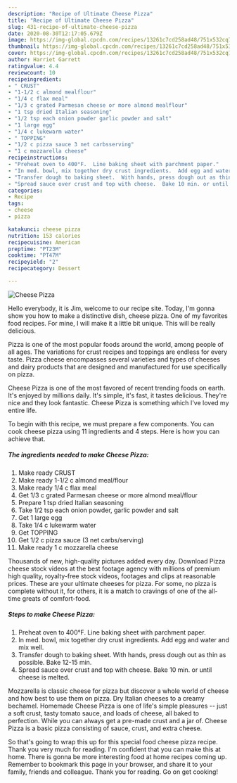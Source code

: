 ```yaml
---
description: "Recipe of Ultimate Cheese Pizza"
title: "Recipe of Ultimate Cheese Pizza"
slug: 431-recipe-of-ultimate-cheese-pizza
date: 2020-08-30T12:17:05.679Z
image: https://img-global.cpcdn.com/recipes/13261c7cd258ad48/751x532cq70/cheese-pizza-recipe-main-photo.jpg
thumbnail: https://img-global.cpcdn.com/recipes/13261c7cd258ad48/751x532cq70/cheese-pizza-recipe-main-photo.jpg
cover: https://img-global.cpcdn.com/recipes/13261c7cd258ad48/751x532cq70/cheese-pizza-recipe-main-photo.jpg
author: Harriet Garrett
ratingvalue: 4.4
reviewcount: 10
recipeingredient:
- " CRUST"
- "1-1/2 c almond mealflour"
- "1/4 c flax meal"
- "1/3 c grated Parmesan cheese or more almond mealflour"
- "1 tsp dried Italian seasoning"
- "1/2 tsp each onion powder garlic powder and salt"
- "1 large egg"
- "1/4 c lukewarm water"
- " TOPPING"
- "1/2 c pizza sauce 3 net carbsserving"
- "1 c mozzarella cheese"
recipeinstructions:
- "Preheat oven to 400°F.  Line baking sheet with parchment paper."
- "In med. bowl, mix together dry crust ingredients.  Add egg and water and mix well."
- "Transfer dough to baking sheet.  With hands, press dough out as thin as possible.  Bake 12-15 min."
- "Spread sauce over crust and top with cheese.  Bake 10 min. or until cheese is melted."
categories:
- Recipe
tags:
- cheese
- pizza

katakunci: cheese pizza 
nutrition: 153 calories
recipecuisine: American
preptime: "PT23M"
cooktime: "PT47M"
recipeyield: "2"
recipecategory: Dessert

---
```



![Cheese Pizza](https://img-global.cpcdn.com/recipes/13261c7cd258ad48/751x532cq70/cheese-pizza-recipe-main-photo.jpg)

Hello everybody, it is Jim, welcome to our recipe site. Today, I'm gonna show you how to make a distinctive dish, cheese pizza. One of my favorites food recipes. For mine, I will make it a little bit unique. This will be really delicious.

Pizza is one of the most popular foods around the world, among people of all ages. The variations for crust recipes and toppings are endless for every taste. Pizza cheese encompasses several varieties and types of cheeses and dairy products that are designed and manufactured for use specifically on pizza.

Cheese Pizza is one of the most favored of recent trending foods on earth. It's enjoyed by millions daily. It's simple, it's fast, it tastes delicious. They're nice and they look fantastic. Cheese Pizza is something which I've loved my entire life.


To begin with this recipe, we must prepare a few components. You can cook cheese pizza using 11 ingredients and 4 steps. Here is how you can achieve that.

<!--inarticleads1-->

##### The ingredients needed to make Cheese Pizza:

1. Make ready  CRUST
1. Make ready 1-1/2 c almond meal/flour
1. Make ready 1/4 c flax meal
1. Get 1/3 c grated Parmesan cheese or more almond meal/flour
1. Prepare 1 tsp dried Italian seasoning
1. Take 1/2 tsp each onion powder, garlic powder and salt
1. Get 1 large egg
1. Take 1/4 c lukewarm water
1. Get  TOPPING
1. Get 1/2 c pizza sauce (3 net carbs/serving)
1. Make ready 1 c mozzarella cheese


Thousands of new, high-quality pictures added every day. Download Pizza cheese stock videos at the best footage agency with millions of premium high quality, royalty-free stock videos, footages and clips at reasonable prices. These are your ultimate cheeses for pizza. For some, no pizza is complete without it, for others, it is a match to cravings of one of the all-time greats of comfort-food. 

<!--inarticleads2-->

##### Steps to make Cheese Pizza:

1. Preheat oven to 400°F.  Line baking sheet with parchment paper.
1. In med. bowl, mix together dry crust ingredients.  Add egg and water and mix well.
1. Transfer dough to baking sheet.  With hands, press dough out as thin as possible.  Bake 12-15 min.
1. Spread sauce over crust and top with cheese.  Bake 10 min. or until cheese is melted.


Mozzarella is classic cheese for pizza but discover a whole world of cheese and how best to use them on pizza. Dry Italian cheeses to a creamy bechamel. Homemade Cheese Pizza is one of life&#39;s simple pleasures -- just a soft crust, tasty tomato sauce, and loads of cheese, all baked to perfection. While you can always get a pre-made crust and a jar of. Cheese Pizza is a basic pizza consisting of sauce, crust, and extra cheese. 

So that's going to wrap this up for this special food cheese pizza recipe. Thank you very much for reading. I'm confident that you can make this at home. There is gonna be more interesting food at home recipes coming up. Remember to bookmark this page in your browser, and share it to your family, friends and colleague. Thank you for reading. Go on get cooking!
